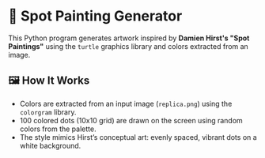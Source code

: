 # 🎨 Spot Painting Generator

This Python program generates artwork inspired by **Damien Hirst's "Spot Paintings"** using the `turtle` 
graphics library and colors extracted from an image.

## 🖼️ How It Works

- Colors are extracted from an input image (`replica.png`) using the `colorgram` library.
- 100 colored dots (10x10 grid) are drawn on the screen using random colors from the palette.
- The style mimics Hirst’s conceptual art: evenly spaced, vibrant dots on a white background.
